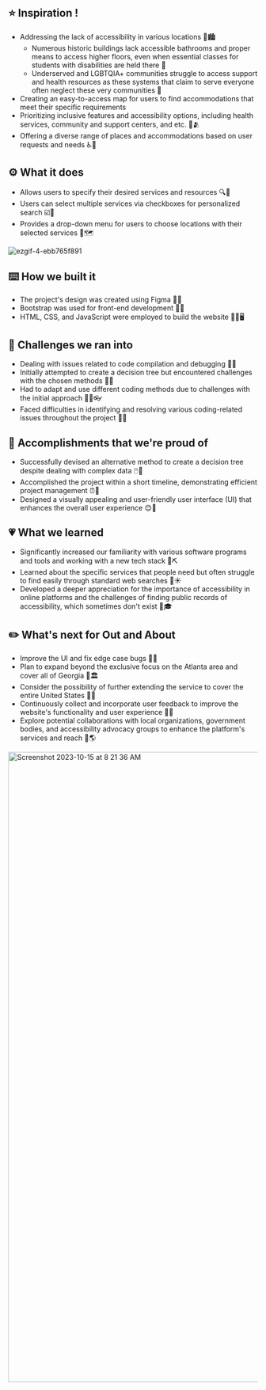## ⭐ Inspiration !
* Addressing the lack of accessibility in various locations 💼🏙️
  - Numerous historic buildings lack accessible bathrooms and proper means to access higher floors, even when essential classes for students with disabilities are held there 🙁
  - Underserved and LGBTQIA+ communities struggle to access support and health resources as these systems that claim to serve everyone often neglect these very communities 🫥
* Creating an easy-to-access map for users to find accommodations that meet their specific requirements
* Prioritizing inclusive features and accessibility options, including health services, community and support centers, and etc. 🏥🫂
* Offering a diverse range of places and accommodations based on user requests and needs ♿🩼

## ⚙️ What it does
* Allows users to specify their desired services and resources 🔍🧐
* Users can select multiple services via checkboxes for personalized search ☑️🧑
* Provides a drop-down menu for users to choose locations with their selected services 📌🗺️

![ezgif-4-ebb765f891](https://github.com/g3ng4rs/Out-and-About/assets/114116509/e97018ae-8ab7-41ea-b491-c335916f6d70)
  
## ⌨️ How we built it
* The project's design was created using Figma 🤩✨
* Bootstrap was used for front-end development 🥾📏
* HTML, CSS, and JavaScript were employed to build the website 🧑‍💻🖥️

## 🤔 Challenges we ran into
* Dealing with issues related to code compilation and debugging 🐞🐛
* Initially attempted to create a decision tree but encountered challenges with the chosen methods 🌳🍃
* Had to adapt and use different coding methods due to challenges with the initial approach 🙋‍♂️👓
* Faced difficulties in identifying and resolving various coding-related issues throughout the project 🧩📓

## 🥇 Accomplishments that we're proud of
* Successfully devised an alternative method to create a decision tree despite dealing with complex data 🖱️💾
* Accomplished the project within a short timeline, demonstrating efficient project management ⏰📆
* Designed a visually appealing and user-friendly user interface (UI) that enhances the overall user experience 😊📄

## 💗 What we learned
* Significantly increased our familiarity with various software programs and tools and working with a new tech stack 🔨⛏️
* Learned about the specific services that people need but often struggle to find easily through standard web searches 🌃☀️
* Developed a deeper appreciation for the importance of accessibility in online platforms and the challenges of finding public records of accessibility, which sometimes don't exist 🏫🎓

## ✏️ What's next for Out and About
* Improve the UI and fix edge case bugs 🤩🐛
* Plan to expand beyond the exclusive focus on the Atlanta area and cover all of Georgia 🍑🏛️
* Consider the possibility of further extending the service to cover the entire United States 🗿🗽
* Continuously collect and incorporate user feedback to improve the website's functionality and user experience 👥😸
* Explore potential collaborations with local organizations, government bodies, and accessibility advocacy groups to enhance the platform's services and reach 👤🌎

<img width="1274" alt="Screenshot 2023-10-15 at 8 21 36 AM" src="https://github.com/g3ng4rs/Out-and-About/assets/114116509/50d9f620-7a8e-4ab1-bc0b-97f0dfbb22bc">


